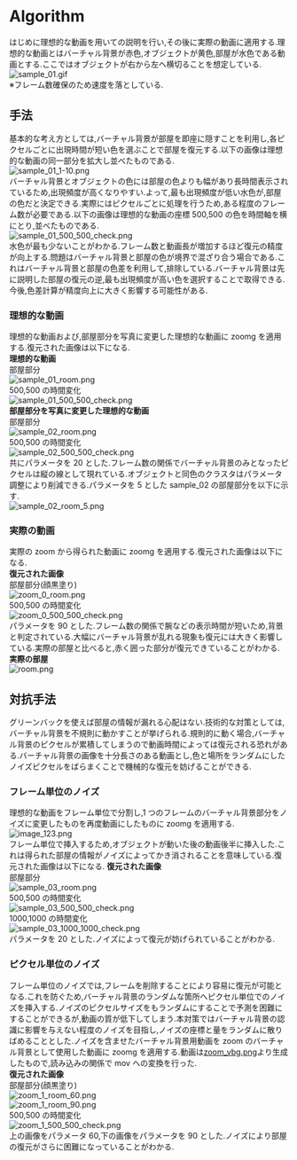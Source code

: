 # Algorithm

はじめに理想的な動画を用いての説明を行い,その後に実際の動画に適用する.理想的な動画とはバーチャル背景が赤色,オブジェクトが黄色,部屋が水色である動画とする.ここではオブジェクトが右から左へ横切ることを想定している.  
![sample_01.gif](https://github.com/Tsuku43/zoomg/blob/master/images/sample_01.gif?raw=true)  
※フレーム数確保のため速度を落としている.

## 手法

基本的な考え方としては,バーチャル背景が部屋を即座に隠すことを利用し,各ピクセルごとに出現時間が短い色を選ぶことで部屋を復元する.以下の画像は理想的な動画の同一部分を拡大し並べたものである.  
![sample_01_1-10.png](https://github.com/Tsuku43/zoomg/blob/master/images/sample_01_1-10.png?raw=true)  
バーチャル背景とオブジェクトの色には部屋の色よりも幅があり長時間表示されているため,出現頻度が高くなりやすい.よって,最も出現頻度が低い水色が,部屋の色だと決定できる.実際にはピクセルごとに処理を行うため,ある程度のフレーム数が必要である.以下の画像は理想的な動画の座標 500,500 の色を時間軸を横にとり,並べたものである.  
![sample_01_500_500_check.png](https://github.com/Tsuku43/zoomg/blob/master/images/sample_01_500_500_check.png?raw=true)  
水色が最も少ないことがわかる.フレーム数と動画長が増加するほど復元の精度が向上する.問題はバーチャル背景と部屋の色が境界で混ざり合う場合である.これはバーチャル背景と部屋の色差を利用して,排除している.バーチャル背景は先に説明した部屋の復元の逆,最も出現頻度が高い色を選択することで取得できる.今後,色差計算が精度向上に大きく影響する可能性がある.

### 理想的な動画

理想的な動画および,部屋部分を写真に変更した理想的な動画に zoomg を適用する.復元された画像は以下になる.  
**理想的な動画**  
部屋部分  
![sample_01_room.png](https://github.com/Tsuku43/zoomg/blob/master/images/sample_01_room.png?raw=true)  
500,500 の時間変化  
![sample_01_500_500_check.png](https://github.com/Tsuku43/zoomg/blob/master/images/sample_01_500_500_check.png?raw=true)  
**部屋部分を写真に変更した理想的な動画**  
部屋部分  
![sample_02_room.png](https://github.com/Tsuku43/zoomg/blob/master/images/sample_02_room.png?raw=true)  
500,500 の時間変化  
![sample_02_500_500_check.png](https://github.com/Tsuku43/zoomg/blob/master/images/sample_02_500_500_check.png?raw=true)  
共にパラメータを 20 とした.フレーム数の関係でバーチャル背景のみとなったピクセルは縦の線として現れている.オブジェクトと同色のクラスタはパラメータ調整により削減できる.パラメータを 5 とした sample_02 の部屋部分を以下に示す.  
![sample_02_room_5.png](https://github.com/Tsuku43/zoomg/blob/master/images/sample_02_room_5.png?raw=true)

### 実際の動画

実際の zoom から得られた動画に zoomg を適用する.復元された画像は以下になる.  
**復元された画像**  
部屋部分(顔黒塗り)  
![zoom_0_room.png](https://github.com/Tsuku43/zoomg/blob/master/images/zoom_0_room.png?raw=true)  
500,500 の時間変化  
![zoom_0_500_500_check.png](https://github.com/Tsuku43/zoomg/blob/master/images/zoom_0_500_500_check.png?raw=true)  
パラメータを 90 とした.フレーム数の関係で腕などの表示時間が短いため,背景と判定されている.大幅にバーチャル背景が乱れる現象も復元には大きく影響している.実際の部屋と比べると,赤く囲った部分が復元できていることがわかる.  
**実際の部屋**  
![room.png](https://github.com/Tsuku43/zoomg/blob/master/images/room.png?raw=true)

## 対抗手法

グリーンバックを使えば部屋の情報が漏れる心配はない.技術的な対策としては,バーチャル背景を不規則に動かすことが挙げられる.規則的に動く場合,バーチャル背景のピクセルが累積してしまうので動画時間によっては復元される恐れがある.バーチャル背景の画像を十分長さのある動画とし,色と場所をランダムにしたノイズピクセルをばらまくことで機械的な復元を妨げることができる.

### フレーム単位のノイズ

理想的な動画をフレーム単位で分割し,1 つのフレームのバーチャル背景部分をノイズに変更したものを再度動画にしたものに zoomg を適用する.  
![image_123.png](https://github.com/Tsuku43/zoomg/blob/master/images/image_123.png?raw=true)  
フレーム単位で挿入するため,オブジェクトが動いた後の動画後半に挿入した.これは得られた部屋の情報がノイズによってかき消されることを意味している.復元された画像は以下になる.
**復元された画像**  
部屋部分  
![sample_03_room.png](https://github.com/Tsuku43/zoomg/blob/master/images/sample_03_room.png?raw=true)  
500,500 の時間変化  
![sample_03_500_500_check.png](https://github.com/Tsuku43/zoomg/blob/master/images/sample_03_500_500_check.png?raw=true)  
1000,1000 の時間変化  
![sample_03_1000_1000_check.png](https://github.com/Tsuku43/zoomg/blob/master/images/sample_03_1000_1000_check.png?raw=true)  
パラメータを 20 とした.ノイズによって復元が妨げられていることがわかる.

### ピクセル単位のノイズ

フレーム単位のノイズでは,フレームを削除することにより容易に復元が可能となる.これを防ぐため,バーチャル背景のランダムな箇所へピクセル単位でのノイズを挿入する.ノイズのピクセルサイズをもランダムにすることで予測を困難にすることができるが,動画の質が低下してしまう.本対策ではバーチャル背景の認識に影響を与えない程度のノイズを目指し,ノイズの座標と量をランダムに散りばめることとした.ノイズを含ませたバーチャル背景用動画を zoom のバーチャル背景として使用した動画に zoomg を適用する.動画は[zoom_vbg.png](https://github.com/Tsuku43/zoomg/blob/master/images/zoom_vbg.png?raw=true)より生成したもので,読み込みの関係で mov への変換を行った.  
**復元された画像**  
部屋部分(顔黒塗り)  
![zoom_1_room_60.png](https://github.com/Tsuku43/zoomg/blob/master/images/zoom_1_room_60.png?raw=true)  
![zoom_1_room_90.png](https://github.com/Tsuku43/zoomg/blob/master/images/zoom_1_room_90.png?raw=true)  
500,500 の時間変化  
![zoom_1_500_500_check.png](https://github.com/Tsuku43/zoomg/blob/master/images/zoom_1_500_500_check.png?raw=true)  
上の画像をパラメータ 60,下の画像をパラメータを 90 とした.ノイズにより部屋の復元がさらに困難になっていることがわかる.
